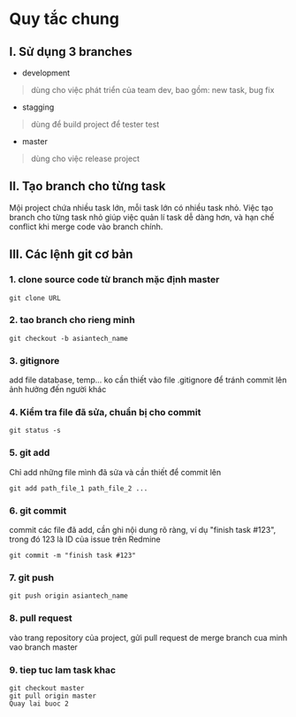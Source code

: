 
# Quy tắc chung
## I. Sử dụng 3 branches

- development
> dùng cho việc phát triển của team dev, bao gồm: new task, bug fix
- stagging
> dùng để build project để tester test
- master
> dùng cho việc release project

## II. Tạo branch cho từng task

Mội project chứa nhiều task lớn, mỗi task lớn có nhiều task nhỏ.
Việc tạo branch cho từng task nhỏ giúp việc quản lí task dễ dàng hơn, và hạn chế conflict khi merge code vào branch chính.

## III. Các lệnh git cơ bản

### 1. clone source code từ branch mặc định master					
	git clone URL				
					
### 2. tao branch cho rieng minh					
	git checkout -b asiantech_name				
					
### 3. gitignore
add file database, temp... ko cần thiết vào file .gitignore để tránh commit lên ảnh hưởng đến người khác					
					
### 4. Kiểm tra file đã sửa, chuẩn bị cho commit					
	git status -s				
					
### 5. git add
Chỉ add những file mình đã sửa và cần thiết để commit lên 

	git add path_file_1 path_file_2 ...				
					
### 6. git commit
commit các file đã add, cần ghi nội dung  rõ ràng, ví dụ "finish task #123", trong đó 123 là ID của issue trên Redmine

	git commit -m "finish task #123"				
					
### 7. git push					
	git push origin asiantech_name				
					
### 8. pull request
vào trang repository của project, gửi pull request de merge branch cua minh vao branch master

### 9. tiep tuc lam task khac

	git checkout master
	git pull origin master
	Quay lai buoc 2